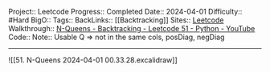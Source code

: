 Project:: Leetcode
Progress:: Completed
Date:: 2024-04-01
Difficulty:: #Hard
BigO:: 
Tags:: 
BackLinks:: [[Backtracking]]
Sites:: [Leetcode](https://leetcode.com/problems/n-queens/description/)
Walkthrough:: [N-Queens - Backtracking - Leetcode 51 - Python - YouTube](https://www.youtube.com/watch?v=Ph95IHmRp5M)
Code:: 
Note:: Usable Q => not in the same cols, posDiag, negDiag

---

![[51. N-Queens 2024-04-01 00.33.28.excalidraw]]